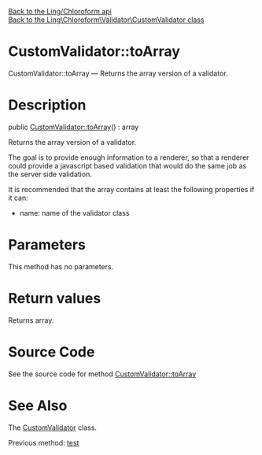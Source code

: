 [Back to the Ling/Chloroform api](https://github.com/lingtalfi/Chloroform/blob/master/doc/api/Ling/Chloroform.md)<br>
[Back to the Ling\Chloroform\Validator\CustomValidator class](https://github.com/lingtalfi/Chloroform/blob/master/doc/api/Ling/Chloroform/Validator/CustomValidator.md)


CustomValidator::toArray
================



CustomValidator::toArray — Returns the array version of a validator.




Description
================


public [CustomValidator::toArray](https://github.com/lingtalfi/Chloroform/blob/master/doc/api/Ling/Chloroform/Validator/CustomValidator/toArray.md)() : array




Returns the array version of a validator.

The goal is to provide enough information to a renderer, so that a renderer could provide a
javascript based validation that would do the same job as the server side validation.


It is recommended that the array contains at least the following properties if it can:

- name: name of the validator class




Parameters
================

This method has no parameters.


Return values
================

Returns array.








Source Code
===========
See the source code for method [CustomValidator::toArray](https://github.com/lingtalfi/Chloroform/blob/master/Validator/CustomValidator.php#L62-L67)


See Also
================

The [CustomValidator](https://github.com/lingtalfi/Chloroform/blob/master/doc/api/Ling/Chloroform/Validator/CustomValidator.md) class.

Previous method: [test](https://github.com/lingtalfi/Chloroform/blob/master/doc/api/Ling/Chloroform/Validator/CustomValidator/test.md)<br>

